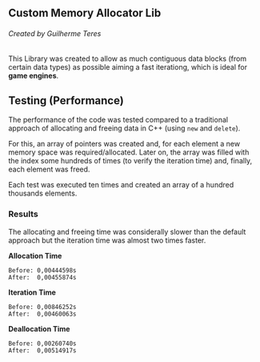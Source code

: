 ## Custom Memory Allocator Lib
###### Created by Guilherme Teres

This Library was created to allow as much contiguous data blocks (from certain data types) as possible aiming a fast iterationg, which is ideal for **game engines**.

## Testing (Performance)

The performance of the code was tested compared to a traditional approach of allocating and freeing data in C++ (using `new` and `delete`).

For this, an array of pointers was created and, for each element a new memory space was required/allocated. Later on, the array was filled with the index some hundreds of times (to verify the iteration time) and, finally, each element was freed.

Each test was executed ten times and created an array of a hundred thousands elements.

### Results
The allocating and freeing time was considerally slower than the default approach but the iteration time was almost two times faster.
 
**Allocation Time**
```
Before: 0,00444598s
After:  0,00455874s
```

**Iteration Time**
```
Before: 0,00846252s
After:  0,00460063s
```

**Deallocation Time**
```
Before: 0,00260740s
After:  0,00514917s
```
  